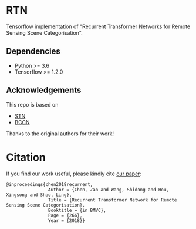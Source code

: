 # RTN

Tensorflow implementation of "Recurrent Transformer Networks for Remote Sensing Scene Categorisation".

## Dependencies

- Python >= 3.6
- Tensorflow >= 1.2.0

## Acknowledgements

This repo is based on
  - [STN](https://github.com/kevinzakka/spatial-transformer-network)
  - [BCCN](https://github.com/YuqiHUO/bcnn)

Thanks to the original authors for their work!

# Citation
If you find our work useful, please kindly cite [our paper](https://ieeexplore.ieee.org/abstract/document/9052747):

    @inproceedings{chen2018recurrent,
                    Author = {Chen, Zan and Wang, Shidong and Hou, Xingsong and Shao, Ling},
                    Title = {Recurrent Transformer Network for Remote Sensing Scene Categorisation},
                    Booktitle = {in BMVC},
                    Page = {266},
                    Year = {2018}}
  
